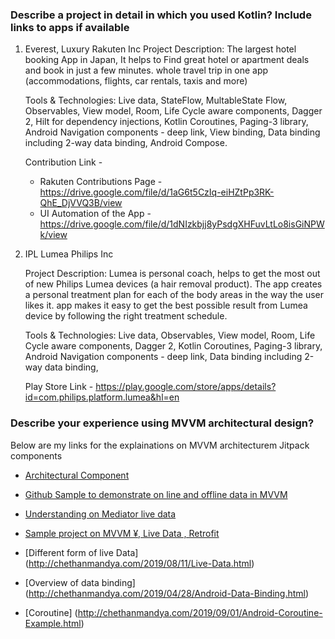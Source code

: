 ### Describe a project in detail in which you used Kotlin? Include links to apps if available

1. Everest, Luxury Rakuten Inc
      Project Description: The largest hotel booking App in Japan, It helps to Find great hotel or apartment deals and book in just a few minutes. whole travel trip in one app (accommodations, flights, car rentals, taxis and more)


      Tools & Technologies: Live data, StateFlow, MultableState Flow, Observables, View model, Room, Life Cycle aware components, Dagger 2, Hilt for dependency injections, Kotlin Coroutines, Paging-3 library, Android Navigation components - deep link, View binding, Data binding including 2-way data binding, Android Compose.


      Contribution Link -
      - Rakuten Contributions Page - https://drive.google.com/file/d/1aG6t5CzIq-eiHZtPp3RK-QhE_DjVVQ3B/view
      - UI Automation of the App - https://drive.google.com/file/d/1dNIzkbjj8yPsdgXHFuvLtLo8isGiNPWk/view


2. IPL Lumea Philips Inc

    Project Description: Lumea is personal coach, helps to get the most out of new Philips Lumea devices (a hair removal product). The app creates a personal treatment plan for each of the body areas in the way the user likes it. app makes it easy to get the best possible result from Lumea device by following the right treatment schedule.

    Tools & Technologies: Live data, Observables, View model, Room, Life Cycle aware components, Dagger 2, Kotlin Coroutines, Paging-3 library, Android Navigation components - deep link, Data binding including 2-way data binding,

    Play Store Link - https://play.google.com/store/apps/details?id=com.philips.platform.lumea&hl=en



### Describe your experience using MVVM architectural design?

Below are my links for the explainations on MVVM architecturem Jitpack components 

- [Architectural Component](https://github.com/chethu/Android-Architecture-Component)

- [Github Sample to demonstrate on line and offline data in MVVM ](https://github.com/chethu/Near-by-venus-browsing-sample-with-Android-Architecture-Components)

- [Understanding on Mediator live data ](https://github.com/chethu/Android-Mediator-live-data-example)

- [Sample project on MVVM ¥, Live Data , Retrofit](https://github.com/chethu/Kotlin-MVVM-LiveData-Retrofit)

- [Different form of live Data] (http://chethanmandya.com/2019/08/11/Live-Data.html)

- [Overview of data binding] (http://chethanmandya.com/2019/04/28/Android-Data-Binding.html)

- [Coroutine] (http://chethanmandya.com/2019/09/01/Android-Coroutine-Example.html)







